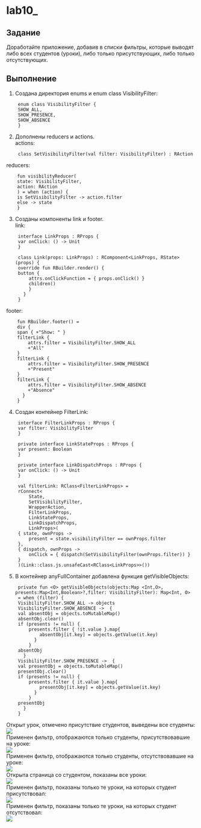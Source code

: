 # lab10_
## Задание
Доработайте приложение, добавив в списки фильтры, которые выводят либо всех студентов (уроки), либо только присутствующих, либо только отсутствующих.
## Выполнение 
1. Создана директория enums и enum class VisibilityFilter:<br>
        
        enum class VisibilityFilter {
        SHOW_ALL,
        SHOW_PRESENCE,
        SHOW_ABSENCE
        }
     
2. Дополнены reducers и actions.<br>
actions:<br>
        
        class SetVisibilityFilter(val filter: VisibilityFilter) : RAction
        
reducers:<br>
        
        fun visibilityReducer(
        state: VisibilityFilter,
        action: RAction
        ) = when (action) {
        is SetVisibilityFilter -> action.filter
        else -> state
        }
        
3. Созданы компоненты link и footer. <br>link:<br>
        
        interface LinkProps : RProps {
        var onClick: () -> Unit
        }
        
        class Link(props: LinkProps) : RComponent<LinkProps, RState>(props) {
        override fun RBuilder.render() {
        button {
            attrs.onClickFunction = { props.onClick() }
            children()
            }
          }
        }
        
footer: <br>
        
        fun RBuilder.footer() =
        div {
        span { +"Show: " }
        filterLink {
            attrs.filter = VisibilityFilter.SHOW_ALL
            +"All"
        }
        filterLink {
            attrs.filter = VisibilityFilter.SHOW_PRESENCE
            +"Present"
        }
        filterLink {
            attrs.filter = VisibilityFilter.SHOW_ABSENCE
            +"Absence"
          }
        }
        
4. Создан контейнер FilterLink:<br>
        
        interface FilterLinkProps : RProps {
        var filter: VisibilityFilter
        }
        
        private interface LinkStateProps : RProps {
        var present: Boolean
        }
        
        private interface LinkDispatchProps : RProps {
        var onClick: () -> Unit
        }
        
        val filterLink: RClass<FilterLinkProps> =
        rConnect<
            State,
            SetVisibilityFilter,
            WrapperAction,
            FilterLinkProps,
            LinkStateProps,
            LinkDispatchProps,
            LinkProps>(
        { state, ownProps ->
            present = state.visibilityFilter == ownProps.filter
        },
        { dispatch, ownProps ->
            onClick = { dispatch(SetVisibilityFilter(ownProps.filter)) }
        }
        )(Link::class.js.unsafeCast<RClass<LinkProps>>())
        
5. В контейнер anyFullContainer добавлена функция getVisibleObjects:<br>
        
        private fun <O> getVisibleObjects(objects:Map <Int,O>, presents:Map<Int,Boolean>?,filter: VisibilityFilter): Map<Int, O>
        = when (filter) {
        VisibilityFilter.SHOW_ALL -> objects
        VisibilityFilter.SHOW_ABSENCE ->  {
        val absentObj = objects.toMutableMap()
        absentObj.clear()
        if (presents != null) {
            presents.filter { !it.value }.map{
                absentObj[it.key] = objects.getValue(it.key)
              }
            }
        absentObj
          }
        VisibilityFilter.SHOW_PRESENCE ->  {
        val presentObj = objects.toMutableMap()
        presentObj.clear()
        if (presents != null) {
            presents.filter { it.value }.map{
                presentObj[it.key] = objects.getValue(it.key)
              }
            }
        presentObj
          }
        }
        
Открыт урок, отмечено присутствие студентов, выведены все студенты:<br>
![](/screen10/ОтметилиПрисутствие.png)<br>
Применен фильтр, отображаются только студенты, присутствовавшие на уроке:<br>
![](/screen10/УрокПрисутствие.png)<br>
Применен фильтр, отображаются только студенты, отсутствовавшие на уроке:<br>
![](/screen10/УрокОтстутствие.png)<br>
Открыта страница со студентом, показаны все уроки:<br>
![](/screen10/СтудентВсе.png)<br>
Применен фильтр, показаны только те уроки, на которых студент присутствовал:<br>
![](/screen10/СтудентПрисутствие.png)<br>
Применен фильтр, показаны только те уроки, на которых студент отсутствовал:<br>
![](/screen10/СтудентОтсутствие.png)<br>
